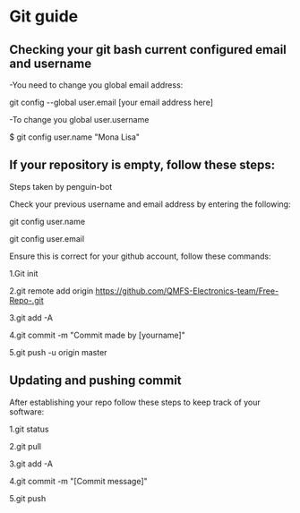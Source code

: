 # Git guide

## Checking your git bash current configured email and username

-You need to change you global email address:

git config --global user.email [your email address here]

-To change you global user.username

$ git config user.name "Mona Lisa"

## If your repository is empty, follow these steps:

Steps taken by penguin-bot

Check your previous username and email address by entering the following:

git config user.name

git config user.email

Ensure this is correct for your github account, follow these commands:

1.Git init

2.git remote add origin https://github.com/QMFS-Electronics-team/Free-Repo-.git

3.git add -A

4.git commit -m "Commit made by [yourname]"

5.git push -u origin master


## Updating and pushing commit

After establishing your repo follow these steps to keep track of your software:


1.git status

2.git pull

3.git add -A

4.git commit -m "[Commit message]"

5.git push